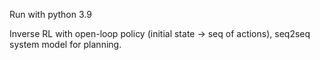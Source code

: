 Run with python 3.9

Inverse RL with open-loop policy (initial state -> seq of actions), seq2seq system model for planning.
